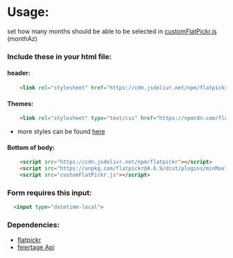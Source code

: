 # Usage:
set how many months should be able to be selected in [customFlatPickr.js](https://github.com/philipphermes/DateTimePicker/blob/main/customFlatPickr.js) (monthAz)
### Include these in your html file:
#### header:
```html
    <link rel="stylesheet" href="https://cdn.jsdelivr.net/npm/flatpickr/dist/flatpickr.min.css">
  ```
#### Themes:
```html
    <link rel="stylesheet" type="text/css" href="https://npmcdn.com/flatpickr/dist/themes/dark.css">
 ```
* more styles can be found [here](https://flatpickr.js.org/themes/)
#### Bottom of body:
```html
    <script src="https://cdn.jsdelivr.net/npm/flatpickr"></script>
    <script src="https://unpkg.com/flatpickr@4.6.9/dist/plugins/minMaxTimePlugin.js"></script>
    <script src="customFlatPickr.js"></script>
  ```
### Form requires this input:
```html
  <input type="datetime-local">
```
### Dependencies:
  * [flatpickr](https://flatpickr.js.org/)
  * [feiertage Api](https://ipty.de/feiertag/)